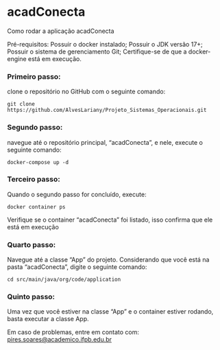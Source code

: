# acadConecta

Como rodar a aplicação acadConecta

Pré-requisitos:
Possuir o docker instalado;
Possuir o JDK versão 17+;
Possuir o sistema de gerenciamento Git;
Certifique-se de que a docker-engine está em execução.

### Primeiro passo:
clone o repositório no GitHub com o seguinte comando:

	git clone https://github.com/AlvesLariany/Projeto_Sistemas_Operacionais.git

### Segundo passo: 
navegue até o repositório principal, “acadConecta”, e nele, execute o seguinte comando:
	
	docker-compose up -d

### Terceiro passo:
Quando o segundo passo for concluído, execute:

	docker container ps

Verifique se o container “acadConecta” foi listado, isso confirma que ele está em execução 

### Quarto passo:
Navegue até a classe “App” do projeto. Considerando que você está na pasta “acadConecta”, digite o seguinte comando:

	cd src/main/java/org/code/application

### Quinto passo:
Uma vez que você estiver na classe “App” e o container estiver rodando, basta executar a classe App.



Em caso de problemas, entre em contato com: pires.soares@academico.ifpb.edu.br

